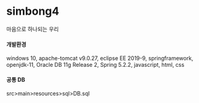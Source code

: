 # simbong4 

마음으로 하나되는 우리

#### **개발환경**


windows 10, apache-tomcat v9.0.27, eclipse EE 2019-9, springframework,
openjdk-11, Oracle DB 11g Release 2, Spring 5.2.2, javascript, html, css


#### **공통 DB**


src>main>resources>sql>DB.sql

